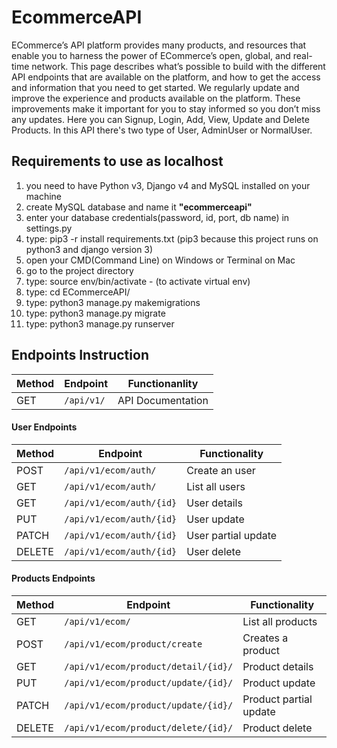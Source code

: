 # EcommerceAPI
ECommerce’s API platform provides many products, and resources that enable you to harness the power of ECommerce’s open, global, and real-time network.
This page describes what’s possible to build with the different API endpoints that are available on the platform, and how to get the access and information that you need to get started.
We regularly update and improve the experience and products available on the platform. These improvements make it important for you to stay informed so you don’t miss any updates.
Here you can Signup, Login, Add, View, Update and Delete Products. In this API there's two type of User, AdminUser or NormalUser.


<div id="requirements">
<h2>Requirements to use as localhost</h2>
<ol>
    <li>you need to have Python v3, Django v4 and MySQL installed on your machine</li>
    <li>create MySQL database and name it <strong>"ecommerceapi"</strong></li>
    <li>enter your database credentials(password, id, port, db name) in settings.py</li>
    <li>type: pip3 -r install requirements.txt (pip3 because this project runs on python3 and django version 3)</li>
    <li>open your CMD(Command Line) on Windows or Terminal on Mac</li>
    <li>go to the project directory</li>
    <li>type: source env/bin/activate - (to activate virtual env)</li>
    <li>type: cd ECommerceAPI/</li>
    <li>type: python3 manage.py makemigrations</li>
    <li>type: python3 manage.py migrate</li>
    <li>type: python3 manage.py runserver</li>
</ol>
</div>

## Endpoints  Instruction 
Method | Endpoint | Functionanlity
--- | --- | ---
GET | `/api/v1/` | API Documentation

#### User Endpoints

Method | Endpoint | Functionality
--- | --- | ---
POST | `/api/v1/ecom/auth/` | Create an user
GET | `/api/v1/ecom/auth/` | List all users
GET | `/api/v1/ecom/auth/{id}` | User details
PUT | `/api/v1/ecom/auth/{id}` | User update
PATCH | `/api/v1/ecom/auth/{id}` | User partial update
DELETE | `/api/v1/ecom/auth/{id}` | User delete

#### Products Endpoints

Method | Endpoint | Functionality
--- | --- | ---
GET | `/api/v1/ecom/` | List all products
POST | `/api/v1/ecom/product/create` | Creates a product
GET | `/api/v1/ecom/product/detail/{id}/` | Product details
PUT | `/api/v1/ecom/product/update/{id}/` | Product update
PATCH | `/api/v1/ecom/product/update/{id}/` | Product partial update
DELETE | `/api/v1/ecom/product/delete/{id}/` | Product delete
